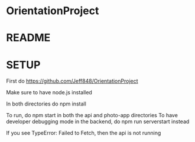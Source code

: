 # OrientationProject
# README

# SETUP

First do 
https://github.com/Jeff848/OrientationProject

Make sure to have node.js installed

In both directories do npm install

To run, do npm start in both the api and photo-app directories
    To have developer debugging mode in the backend, do npm run serverstart instead

If you see TypeError: Failed to Fetch, then the api is not running